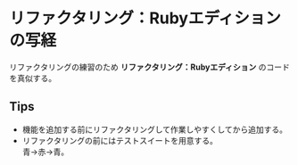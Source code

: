 # リファクタリング：Rubyエディションの写経  
リファクタリングの練習のため **リファクタリング：Rubyエディション** のコードを真似する。  

## Tips  
* 機能を追加する前にリファクタリングして作業しやすくしてから追加する。  
* リファクタリングの前にはテストスイートを用意する。  
  青→赤→青。  
